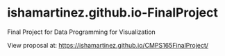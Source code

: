 # ishamartinez.github.io-FinalProject
Final Project for Data Programming for Visualization


View proposal at: https://ishamartinez.github.io/CMPS165FinalProject/

